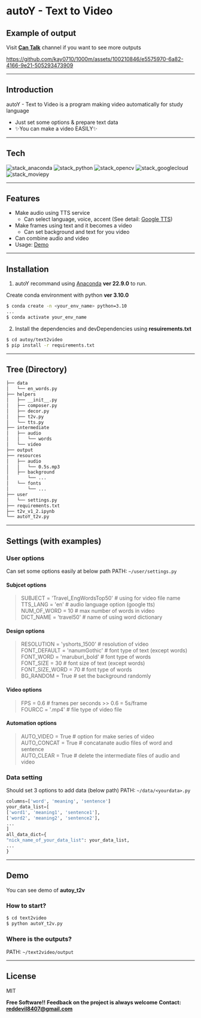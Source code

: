 # autoY - Text to Video

## Example of output
Visit **[Can Talk](https://youtube.com/@cantalk247)** channel if you want to see more outputs

https://github.com/kay0710/1000m/assets/100210846/e5575970-6a82-4166-9e21-505293473909

-----------

## Introduction

autoY - Text to Video is a program making video automatically for study language

- Just set some options & prepare text data
- ✨You can make a video EASILY✨

-----------

## Tech
![stack_anaconda](https://img.shields.io/badge/Anaconda-44a833?style=for-the-badge&logo=anaconda&logoColor=white) ![stack_python](https://img.shields.io/badge/python-3776AB?style=for-the-badge&logo=python&logoColor=white) ![stack_opencv](https://img.shields.io/badge/OpenCV-5c3ee8?style=for-the-badge&logo=opencv&logoColor=white) ![stack_googlecloud](https://img.shields.io/badge/google_tts-4285f4?style=for-the-badge&logo=googlecloud&logoColor=white) ![stack_moviepy](https://img.shields.io/badge/moviepy-f9d72c?style=for-the-badge&logo=&logoColor=white)

-----------

## Features

- Make audio using TTS service
    - Can select language, voice, accent (See detail: [Google TTS](https://cloud.google.com/text-to-speech/docs/voices?hl=ko))
- Make frames using text and it becomes a video
    - Can set background and text for you video
- Can combine audio and video
- Usage: [Demo](#demo)

-----------

## Installation

1. autoY recommand using [Anaconda](https://www.anaconda.com/) **ver 22.9.0** to run.

Create conda environment with python **ver 3.10.0**
```sh
$ conda create -n <your_env_name> python=3.10
...
$ conda activate your_env_name
```

2. Install the dependencies and devDependencies using **resuirements.txt**

```sh
$ cd autoy/text2video
$ pip install -r requirements.txt
```

-----------

## Tree (Directory)
```txt
├── data
│   └── en_words.py
├── helpers
│   ├── __init__.py
│   ├── composer.py
│   ├── decor.py
│   ├── t2v.py
│   └── tts.py
├── intermediate
│   ├── audio
│   │   └── words
│   └── video
├── output
├── resources
│   ├── audio
│   │   └── 0.5s.mp3
│   ├── background
│       └── ...
│   └── fonts
│       └── ...
├── user
│   └── settings.py
├── requirements.txt
├── t2v_v1_2.ipynb
└── autoY_t2v.py
```

-----------

## Settings (with examples)
### User options
Can set some options easily at below path
PATH: `~/user/settings.py`
#### Subjcet options
>SUBJECT = 'Travel_EngWordsTop50' # using for video file name  
TTS_LANG = 'en' # audio language option (google tts)  
NUM_OF_WORD = 10 # max number of words in video  
DICT_NAME = 'travel50' # name of using word dictionary  
#### Design options
> RESOLUTION = 'yshorts_1500' # resolution of video  
FONT_DEFAULT = 'nanumGothic' # font type of text (except words)  
FONT_WORD = 'maruburi_bold' # font type of words  
FONT_SIZE = 30 # font size of text (except words)  
FONT_SIZE_WORD = 70 # font type of words  
BG_RANDOM = True # set the background randomly  
#### Video options
> FPS = 0.6 # frames per seconds >> 0.6 = 5s/frame  
FOURCC = '.mp4' # file type of video file  
#### Automation options
> AUTO_VIDEO = True # option for make series of video  
AUTO_CONCAT = True # concatanate audio files of word and sentence  
AUTO_CLEAR = True # delete the intermediate files of audio and video  

### Data setting
Should set 3 options to add data (below path)
PATH: `~/data/<yourdata>.py`

```python
columns=['word', 'meaning', 'sentence']
your_data_list=[
['word1', 'meaning1', 'sentence1'],
['word2', 'meaning2', 'sentence2'],
...
]
all_data_dict={
"nick_name_of_your_data_list": your_data_list,
...
}
```

-----------

## Demo
You can see demo of **autoy_t2v**
### How to start?
```sh
$ cd text2video
$ python autoY_t2v.py
```
### Where is the outputs?
PATH: `~/text2video/output`

-----------

## License

MIT

**Free Software!!**
**Feedback on the project is always welcome**
**Contact: reddevil8407@gmail.com**
